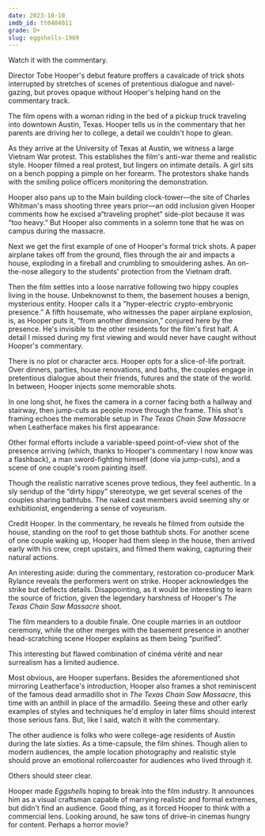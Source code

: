 ```yaml
---
date: 2023-10-10
imdb_id: tt0404011
grade: D+
slug: eggshells-1969
---
```


Watch it with the commentary.

<!-- end -->

Director Tobe Hooper's debut feature proffers a cavalcade of trick shots interrupted by stretches of scenes of pretentious dialogue and navel-gazing, but proves opaque without Hooper's helping hand on the commentary track.

The film opens with a woman riding in the bed of a pickup truck traveling into downtown Austin, Texas. Hooper tells us in the commentary that her parents are driving her to college, a detail we couldn't hope to glean.

As they arrive at the University of Texas at Austin, we witness a large Vietnam War protest. This establishes the film's anti-war theme and realistic style. Hooper filmed a real protest, but lingers on intimate details. A girl sits on a bench popping a pimple on her forearm. The protestors shake hands with the smiling police officers monitoring the demonstration.

Hooper also pans up to the Main building clock-tower—the site of Charles Whitman's mass shooting three years prior—an odd inclusion given Hooper comments how he excised a“traveling prophet” side-plot because it was “too heavy.” But Hooper also comments in a solemn tone that he was on campus during the massacre.

Next we get the first example of one of Hooper's formal trick shots. A paper airplane takes off from the ground, flies through the air and impacts a house, exploding in a fireball and crumbling to smouldering ashes. An on-the-nose allegory to the students' protection from the Vietnam draft.

Then the film settles into a loose narrative following two hippy couples living in the house. Unbeknownst to them, the basement houses a benign, mysterious entity. Hooper calls it a "hyper-electric crypto-embryonic presence.” A fifth housemate, who witnesses the paper airplane explosion, is, as Hooper puts it, “from another dimension,” conjured here by the presence. He's invisible to the other residents for the film's first half. A detail I missed during my first viewing and would never have caught without Hooper's commentary.

There is no plot or character arcs. Hooper opts for a slice-of-life portrait. Over dinners, parties, house renovations, and baths, the couples engage in pretentious dialogue about their friends, futures and the state of the world. In between, Hooper injects some memorable shots.

In one long shot, he fixes the camera in a corner facing both a hallway and stairway, then jump-cuts as people move through the frame. This shot's framing echoes the memorable setup in <span data-imdb-id="tt0072271">_The Texas Chain Saw Massacre_</span> when Leatherface makes his first appearance.

Other formal efforts include a variable-speed point-of-view shot of the presence arriving (which, thanks to Hooper's commentary I now know was a flashback), a man sword-fighting himself (done via jump-cuts), and a scene of one couple's room painting itself.

Though the realistic narrative scenes prove tedious, they feel authentic. In a sly sendup of the “dirty hippy” stereotype, we get several scenes of the couples sharing bathtubs. The naked cast members avoid seeming shy or exhibitionist, engendering a sense of voyeurism.

Credit Hooper. In the commentary, he reveals he filmed from outside the house, standing on the roof to get those bathtub shots. For another scene of one couple waking up, Hooper had them sleep in the house, then arrived early with his crew, crept upstairs, and filmed them waking, capturing their natural actions.

An interesting aside: during the commentary, restoration co-producer Mark Rylance reveals the performers went on strike. Hooper acknowledges the strike but deflects details. Disappointing, as it would be interesting to learn the source of friction, given the legendary harshness of Hooper's _The Texas Chain Saw Massacre_ shoot.

The film meanders to a double finale. One couple marries in an outdoor ceremony, while the other merges with the basement presence in another head-scratching scene Hooper explains as them being “purified”.

This interesting but flawed combination of cinéma vérité and near surrealism has a limited audience.

Most obvious, are Hooper superfans. Besides the aforementioned shot mirroring Leatherface's introduction, Hooper also frames a shot reminiscent of the famous dead armadillo shot in _The Texas Chain Saw Massacre_, this time with an anthill in place of the armadillo. Seeing these and other early examples of styles and techniques he'd employ in later films should interest those serious fans. But, like I said, watch it with the commentary.

The other audience is folks who were college-age residents of Austin during the late sixties. As a time-capsule, the film shines. Though alien to modern audiences, the ample location photography and realistic style should prove an emotional rollercoaster for audiences who lived through it.

Others should steer clear.

Hooper made _Eggshells_ hoping to break into the film industry. It announces him as a visual craftsman capable of marrying realistic and formal extremes, but didn't find an audience. Good thing, as it forced Hooper to think with a commercial lens. Looking around, he saw tons of drive-in cinemas hungry for content. Perhaps a horror movie?
